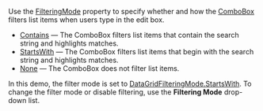 Use the [FilteringMode](https://docs.devexpress.com/Blazor/DevExpress.Blazor.DxComboBox-2.FilteringMode) property to specify whether and how the [ComboBox](https://docs.devexpress.com/Blazor/DevExpress.Blazor.DxComboBox-2#filter-data) filters list items when users type in the edit box.

*   [Contains](https://docs.devexpress.com/Blazor/DevExpress.Blazor.DataGridFilteringMode) — The ComboBox filters list items that contain the search string and highlights matches.
*   [StartsWith](https://docs.devexpress.com/Blazor/DevExpress.Blazor.DataGridFilteringMode) — The ComboBox filters list items that begin with the search string and highlights matches.
*   [None](https://docs.devexpress.com/Blazor/DevExpress.Blazor.DataGridFilteringMode) — The ComboBox does not filter list items.

In this demo, the filter mode is set to [DataGridFilteringMode.StartsWith](https://docs.devexpress.com/Blazor/DevExpress.Blazor.DataGridFilteringMode). To change the filter mode or disable filtering, use the **Filtering Mode** drop-down list.
